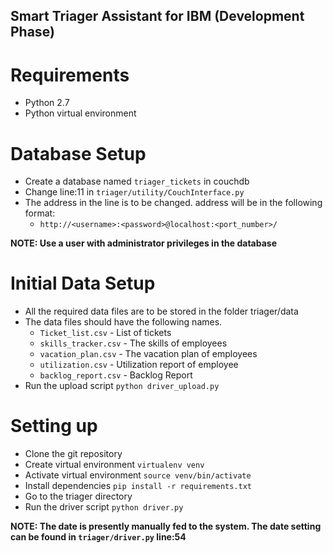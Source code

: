 ## Smart Triager Assistant for IBM (Development Phase)

# Requirements

- Python 2.7
- Python virtual environment

# Database Setup

- Create a database named ```triager_tickets``` in couchdb
- Change line:11 in ```triager/utility/CouchInterface.py```
- The address in the line is to be changed. address will be in the following format:
	- ```http://<username>:<password>@localhost:<port_number>/```

**NOTE: Use a user with administrator privileges in the database**

# Initial Data Setup

- All the required data files are to be stored in the folder triager/data
- The data files should have the following names.
	- ```Ticket_list.csv``` \- List of tickets
	- ```skills_tracker.csv``` \- The skills of employees
	- ```vacation_plan.csv``` \- The vacation plan of employees
	- ```utilization.csv``` \- Utilization report of employee
	- ```backlog_report.csv``` \- Backlog Report
- Run the upload script ```python driver_upload.py```

# Setting up

- Clone the git repository
- Create virtual environment ```virtualenv venv```
- Activate virtual environment ```source venv/bin/activate```
- Install dependencies ```pip install -r requirements.txt```
- Go to the triager directory
- Run the driver script ```python driver.py```

**NOTE: The date is presently manually fed to the system. The date setting can be found in ```triager/driver.py``` line:54**